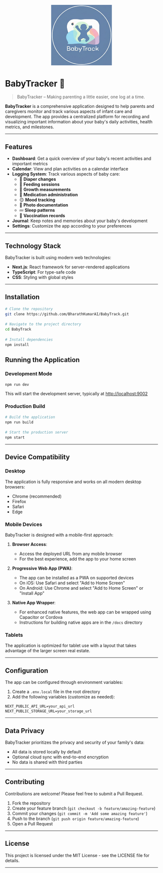<p align="center">
  <img src="public/images/logo.jpeg" alt="BabyTracker Logo" width="200" />
</p>

# BabyTracker 👶

> BabyTracker – Making parenting a little easier, one log at a time.

**BabyTracker** is a comprehensive application designed to help parents and caregivers monitor and track various aspects of infant care and development. The app provides a centralized platform for recording and visualizing important information about your baby's daily activities, health metrics, and milestones.

---

## Features

- **Dashboard**: Get a quick overview of your baby's recent activities and important metrics
- **Calendar**: View and plan activities on a calendar interface
- **Logging System**: Track various aspects of baby care:
  - 💩 **Diaper changes**
  - 🍼 **Feeding sessions**
  - 📏 **Growth measurements**
  - 💊 **Medication administration**
  - 😊 **Mood tracking**
  - 📸 **Photo documentation**
  - 💤 **Sleep patterns**
  - 💉 **Vaccination records**
- **Journal**: Keep notes and memories about your baby's development
- **Settings**: Customize the app according to your preferences

---

## Technology Stack

BabyTracker is built using modern web technologies:

- **Next.js**: React framework for server-rendered applications
- **TypeScript**: For type-safe code
- **CSS**: Styling with global styles

---

## Installation

```bash
# Clone the repository
git clone https://github.com/BharathKumarAI/BabyTrack.git

# Navigate to the project directory
cd BabyTrack

# Install dependencies
npm install
```

## Running the Application

### Development Mode

```bash
npm run dev
```

This will start the development server, typically at [http://localhost:9002](http://localhost:9002)

### Production Build

```bash
# Build the application
npm run build

# Start the production server
npm start
```

---

## Device Compatibility

### Desktop

The application is fully responsive and works on all modern desktop browsers:

- Chrome (recommended)
- Firefox
- Safari
- Edge

### Mobile Devices

BabyTracker is designed with a mobile-first approach:

1. **Browser Access**:

   - Access the deployed URL from any mobile browser
   - For the best experience, add the app to your home screen

2. **Progressive Web App (PWA)**:

   - The app can be installed as a PWA on supported devices
   - On iOS: Use Safari and select "Add to Home Screen"
   - On Android: Use Chrome and select "Add to Home Screen" or "Install App"

3. **Native App Wrapper**:
   - For enhanced native features, the web app can be wrapped using Capacitor or Cordova
   - Instructions for building native apps are in the `/docs` directory

### Tablets

The application is optimized for tablet use with a layout that takes advantage of the larger screen real estate.

---

## Configuration

The app can be configured through environment variables:

1. Create a `.env.local` file in the root directory
2. Add the following variables (customize as needed):

```env
NEXT_PUBLIC_API_URL=your_api_url
NEXT_PUBLIC_STORAGE_URL=your_storage_url
```

---

## Data Privacy

BabyTracker prioritizes the privacy and security of your family's data:

- All data is stored locally by default
- Optional cloud sync with end-to-end encryption
- No data is shared with third parties

---

## Contributing

Contributions are welcome! Please feel free to submit a Pull Request.

1. Fork the repository
2. Create your feature branch (`git checkout -b feature/amazing-feature`)
3. Commit your changes (`git commit -m 'Add some amazing feature'`)
4. Push to the branch (`git push origin feature/amazing-feature`)
5. Open a Pull Request

---

## License

This project is licensed under the MIT License - see the LICENSE file for details.

---
